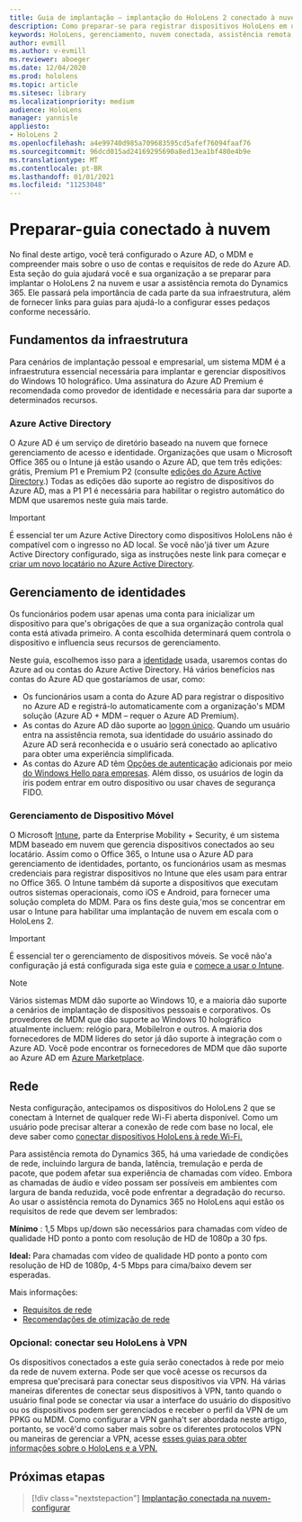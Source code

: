 ```yaml
---
title: Guia de implantação – implantação do HoloLens 2 conectado à nuvem em escala com assistência remota-preparação
description: Como preparar-se para registrar dispositivos HoloLens em uma rede conectada na nuvem
keywords: HoloLens, gerenciamento, nuvem conectada, assistência remota, AAD, Azure AD, MDM, gerenciamento de dispositivo móvel
author: evmill
ms.author: v-evmill
ms.reviewer: aboeger
ms.date: 12/04/2020
ms.prod: hololens
ms.topic: article
ms.sitesec: library
ms.localizationpriority: medium
audience: HoloLens
manager: yannisle
appliesto:
- HoloLens 2
ms.openlocfilehash: a4e99740d985a709683595cd5afef76094faaf76
ms.sourcegitcommit: 96dcd015ad24169295690a8ed13ea1bf480e4b9e
ms.translationtype: MT
ms.contentlocale: pt-BR
ms.lasthandoff: 01/01/2021
ms.locfileid: "11253048"
---
```

# Preparar-guia conectado à nuvem

No final deste artigo, você terá configurado o Azure AD, o MDM e compreender mais sobre o uso de contas e requisitos de rede do Azure AD. Esta seção do guia ajudará você e sua organização a se preparar para implantar o HoloLens 2 na nuvem e usar a assistência remota do Dynamics 365. Ele passará pela importância de cada parte da sua infraestrutura, além de fornecer links para guias para ajudá-lo a configurar esses pedaços conforme necessário.

## Fundamentos da infraestrutura

Para cenários de implantação pessoal e empresarial, um sistema MDM é a infraestrutura essencial necessária para implantar e gerenciar dispositivos do Windows 10 holográfico. Uma assinatura do Azure AD Premium é recomendada como provedor de identidade e necessária para dar suporte a determinados recursos.

### Azure Active Directory

O Azure AD é um serviço de diretório baseado na nuvem que fornece gerenciamento de acesso e identidade. Organizações que usam o Microsoft Office 365 ou o Intune já estão usando o Azure AD, que tem três edições: grátis, Premium P1 e Premium P2 (consulte [edições do Azure Active Directory](https://azure.microsoft.com/documentation/articles/active-directory-editions).) Todas as edições dão suporte ao registro de dispositivos do Azure AD, mas a P1 P1 é necessária para habilitar o registro automático do MDM que usaremos neste guia mais tarde.

> [!IMPORTANT]
> É essencial ter um Azure Active Directory como dispositivos HoloLens não é compatível com o ingresso no AD local. Se você não&#39;já tiver um Azure Active Directory configurado, siga as instruções neste link para começar e [criar um novo locatário no Azure Active Directory](https://docs.microsoft.com/azure/active-directory/fundamentals/active-directory-access-create-new-tenant).

## Gerenciamento de identidades

Os funcionários podem usar apenas uma conta para inicializar um dispositivo para que&#39;s obrigações de que a sua organização controla qual conta está ativada primeiro. A conta escolhida determinará quem controla o dispositivo e influencia seus recursos de gerenciamento.

Neste guia, escolhemos isso para a [identidade](https://docs.microsoft.com/hololens/hololens-identity) usada, usaremos contas do Azure ad ou contas do Azure Active Directory. Há vários benefícios nas contas do Azure AD que gostaríamos de usar, como:

- Os funcionários usam a conta do Azure AD para registrar o dispositivo no Azure AD e registrá-lo automaticamente com a organização&#39;s MDM solução (Azure AD + MDM – requer o Azure AD Premium).
- As contas do Azure AD dão suporte ao [logon único](https://docs.microsoft.com/azure/active-directory/manage-apps/what-is-single-sign-on). Quando um usuário entra na assistência remota, sua identidade do usuário assinado do Azure AD será reconhecida e o usuário será conectado ao aplicativo para obter uma experiência simplificada.
- As contas do Azure AD têm [Opções de autenticação](https://docs.microsoft.com/hololens/hololens-identity) adicionais por meio [do Windows Hello para empresas](https://docs.microsoft.com/windows/security/identity-protection/hello-for-business/hello-identity-verification). Além disso, os usuários de login da íris podem entrar em outro dispositivo ou usar chaves de segurança FIDO.

### Gerenciamento de Dispositivo Móvel

O Microsoft [Intune](https://docs.microsoft.com/mem/intune/fundamentals/what-is-intune), parte da Enterprise Mobility + Security, é um sistema MDM baseado em nuvem que gerencia dispositivos conectados ao seu locatário. Assim como o Office 365, o Intune usa o Azure AD para gerenciamento de identidades, portanto, os funcionários usam as mesmas credenciais para registrar dispositivos no Intune que eles usam para entrar no Office 365. O Intune também dá suporte a dispositivos que executam outros sistemas operacionais, como iOS e Android, para fornecer uma solução completa do MDM. Para os fins deste guia,&#39;mos se concentrar em usar o Intune para habilitar uma implantação de nuvem em escala com o HoloLens 2.

> [!IMPORTANT]
> É essencial ter o gerenciamento de dispositivos móveis. Se você não&#39;a configuração já está configurada siga este guia e [comece a usar o Intune](https://docs.microsoft.com/mem/intune/fundamentals/free-trial-sign-up).

> [!NOTE]
> Vários sistemas MDM dão suporte ao Windows 10, e a maioria dão suporte a cenários de implantação de dispositivos pessoais e corporativos. Os provedores de MDM que dão suporte ao Windows 10 holográfico atualmente incluem: relógio para, MobileIron e outros. A maioria dos fornecedores de MDM líderes do setor já dão suporte à integração com o Azure AD. Você pode encontrar os fornecedores de MDM que dão suporte ao Azure AD em [Azure Marketplace](https://azure.microsoft.com/marketplace/).

## Rede

Nesta configuração, antecipamos os dispositivos do HoloLens 2 que se conectam à Internet de qualquer rede Wi-Fi aberta disponível. Como um usuário pode precisar alterar a conexão de rede com base no local, ele deve saber como [conectar dispositivos HoloLens à rede Wi-Fi.](https://docs.microsoft.com/hololens/hololens-network)

Para assistência remota do Dynamics 365, há uma variedade de condições de rede, incluindo largura de banda, latência, tremulação e perda de pacote, que podem afetar sua experiência de chamadas com vídeo. Embora as chamadas de áudio e vídeo possam ser possíveis em ambientes com largura de banda reduzida, você pode enfrentar a degradação do recurso. Ao usar o assistência remota do Dynamics 365 no HoloLens aqui estão os requisitos de rede que devem ser lembrados:

**Mínimo** : 1,5 Mbps up/down são necessários para chamadas com vídeo de qualidade HD ponto a ponto com resolução de HD de 1080p a 30 fps.

**Ideal:** Para chamadas com vídeo de qualidade HD ponto a ponto com resolução de HD de 1080p, 4-5 Mbps para cima/baixo devem ser esperadas.

Mais informações:

- [Requisitos de rede](https://docs.microsoft.com/dynamics365/mixed-reality/remote-assist/requirements#network-requirements)
- [Recomendações de otimização de rede](https://docs.microsoft.com/dynamics365/mixed-reality/remote-assist/requirements#dynamics-365-remote-assist-hololens)

### Opcional: conectar seu HoloLens à VPN

Os dispositivos conectados a este guia serão conectados à rede por meio da rede de nuvem externa. Pode ser que você acesse os recursos da empresa que&#39;precisará para conectar seus dispositivos via VPN. Há várias maneiras diferentes de conectar seus dispositivos à VPN, tanto quando o usuário final pode se conectar via usar a interface do usuário do dispositivo ou os dispositivos podem ser gerenciados e receber o perfil da VPN de um PPKG ou MDM. Como configurar a VPN ganha&#39;t ser abordada neste artigo, portanto, se você&#39;d como saber mais sobre os diferentes protocolos VPN ou maneiras de gerenciar a VPN, acesse [esses guias para obter informações sobre o HoloLens e a VPN.](https://docs.microsoft.com/hololens/hololens-network#vpn)

## Próximas etapas

> [!div class="nextstepaction"]
> [Implantação conectada na nuvem-configurar](hololens2-cloud-connected-configure.md)
